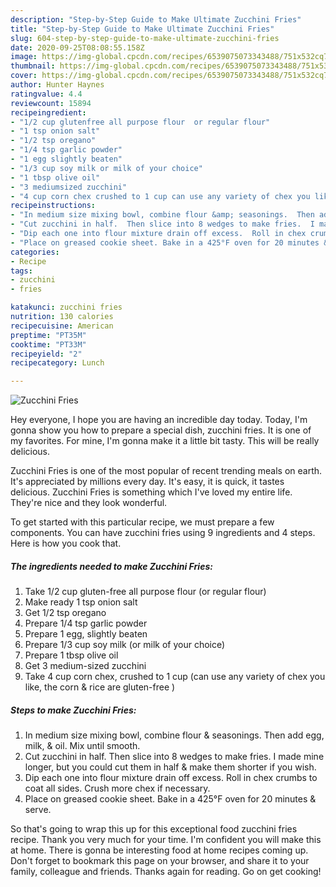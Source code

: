 ```yaml
---
description: "Step-by-Step Guide to Make Ultimate Zucchini Fries"
title: "Step-by-Step Guide to Make Ultimate Zucchini Fries"
slug: 604-step-by-step-guide-to-make-ultimate-zucchini-fries
date: 2020-09-25T08:08:55.158Z
image: https://img-global.cpcdn.com/recipes/6539075073343488/751x532cq70/zucchini-fries-recipe-main-photo.jpg
thumbnail: https://img-global.cpcdn.com/recipes/6539075073343488/751x532cq70/zucchini-fries-recipe-main-photo.jpg
cover: https://img-global.cpcdn.com/recipes/6539075073343488/751x532cq70/zucchini-fries-recipe-main-photo.jpg
author: Hunter Haynes
ratingvalue: 4.4
reviewcount: 15894
recipeingredient:
- "1/2 cup glutenfree all purpose flour  or regular flour"
- "1 tsp onion salt"
- "1/2 tsp oregano"
- "1/4 tsp garlic powder"
- "1 egg slightly beaten"
- "1/3 cup soy milk or milk of your choice"
- "1 tbsp olive oil"
- "3 mediumsized zucchini"
- "4 cup corn chex crushed to 1 cup can use any variety of chex you like the corn  rice are glutenfree "
recipeinstructions:
- "In medium size mixing bowl, combine flour &amp; seasonings.  Then add egg, milk, &amp; oil.  Mix until smooth."
- "Cut zucchini in half.  Then slice into 8 wedges to make fries.  I made mine longer, but you could cut them in half &amp; make them shorter if you wish."
- "Dip each one into flour mixture drain off excess.  Roll in chex crumbs to coat all sides.  Crush more chex if necessary."
- "Place on greased cookie sheet. Bake in a 425°F oven for 20 minutes &amp; serve."
categories:
- Recipe
tags:
- zucchini
- fries

katakunci: zucchini fries 
nutrition: 130 calories
recipecuisine: American
preptime: "PT35M"
cooktime: "PT33M"
recipeyield: "2"
recipecategory: Lunch

---
```



![Zucchini Fries](https://img-global.cpcdn.com/recipes/6539075073343488/751x532cq70/zucchini-fries-recipe-main-photo.jpg)

Hey everyone, I hope you are having an incredible day today. Today, I'm gonna show you how to prepare a special dish, zucchini fries. It is one of my favorites. For mine, I'm gonna make it a little bit tasty. This will be really delicious.



Zucchini Fries is one of the most popular of recent trending meals on earth. It's appreciated by millions every day. It's easy, it is quick, it tastes delicious. Zucchini Fries is something which I've loved my entire life. They're nice and they look wonderful.


To get started with this particular recipe, we must prepare a few components. You can have zucchini fries using 9 ingredients and 4 steps. Here is how you cook that.

<!--inarticleads1-->

##### The ingredients needed to make Zucchini Fries:

1. Take 1/2 cup gluten-free all purpose flour  (or regular flour)
1. Make ready 1 tsp onion salt
1. Get 1/2 tsp oregano
1. Prepare 1/4 tsp garlic powder
1. Prepare 1 egg, slightly beaten
1. Prepare 1/3 cup soy milk (or milk of your choice)
1. Prepare 1 tbsp olive oil
1. Get 3 medium-sized zucchini
1. Take 4 cup corn chex, crushed to 1 cup (can use any variety of chex you like, the corn &amp; rice are gluten-free )




<!--inarticleads2-->

##### Steps to make Zucchini Fries:

1. In medium size mixing bowl, combine flour &amp; seasonings.  Then add egg, milk, &amp; oil.  Mix until smooth.
1. Cut zucchini in half.  Then slice into 8 wedges to make fries.  I made mine longer, but you could cut them in half &amp; make them shorter if you wish.
1. Dip each one into flour mixture drain off excess.  Roll in chex crumbs to coat all sides.  Crush more chex if necessary.
1. Place on greased cookie sheet. Bake in a 425°F oven for 20 minutes &amp; serve.




So that's going to wrap this up for this exceptional food zucchini fries recipe. Thank you very much for your time. I'm confident you will make this at home. There is gonna be interesting food at home recipes coming up. Don't forget to bookmark this page on your browser, and share it to your family, colleague and friends. Thanks again for reading. Go on get cooking!
